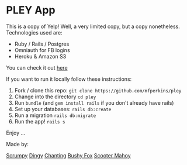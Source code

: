 # PLEY App

This is a copy of Yelp! Well, a very limited copy, but a copy nonetheless. Technologies used are:

* Ruby / Rails / Postgres
* Omniauth for FB logins
* Heroku & Amazon S3

You can check it out [here](https://limitless-wildwood-62359.herokuapp.com)

If you want to run it locally follow these instructions:

1. Fork / clone this repo: `git clone https://github.com/mfperkins/pley`
2. Change into the directory `cd pley`
3. Run `bundle` (and `gem install rails` if you don't already have rails)
4. Set up your databases: `rails db:create`
5. Run a migration `rails db:migrate`
6. Run the app! `rails s`

Enjoy ...

Made by:

[Scrumpy](https://github.com/alfie-ab)
[Dingy](https://github.com/mfperkins)
[Chanting](https://github.com/rosieallott)
[Bushy Fox](https://github.com/ewansheldon)
[Scooter Mahoy](https://github.com/tam-borine)
